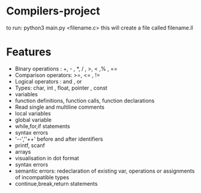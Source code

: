 # Compilers-project
to run: python3 main.py <filename.c>
this will create a file called filename.ll

#  Features
 - Binary operations : +, - , *, / , >, < ,% , == <br>
 - Comparison operators: >=, <= , !=  <br>
 - Logical operators : and , or <br>
 - Types: char, int , float, pointer , const
 - variables
 - function definitions, function calls, function declarations
 - Read single and multiline comments
 - local variables
 - global variable
 - while,for,if statements
 - syntax errors
 - '--',''++' before and after identifiers
 - printf, scanf
 - arrays
 - visualisation in dot format
 - syntax errors
 - semantic errors: redeclaration of existing var, operations or assignments of incompatible types
 - continue,break,return statements
 
    
